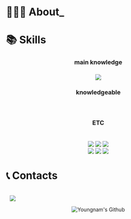 
<!--
**youyoungnam/youyoungnam** is a ✨ _special_ ✨ repository because its `README.md` (this file) appears on your GitHub profile.

Here are some ideas to get you started:

- 🔭 I’m currently working on ...
- 🌱 I’m currently learning ...
- 👯 I’m looking to collaborate on ...
- 🤔 I’m looking for help with ...
- 💬 Ask me about ...
- 📫 How to reach me: ...
- 😄 Pronouns: ...
- ⚡ Fun fact: ...
-->

<!-- <img src="https://capsule-render.vercel.app/api?type=waving&color=auto&height=200&section=header&text=YoungNam Yoo&fontSize=70"/> -->

<div align=left><h1>👨🏻‍💻 About_</h1></div>

<div align=left><h1>📚 Skills</h1></div>
<div align=center> 
<div align=center> <h3>main knowledge <h3> </div> 
 <div align=center> 
  <img src="https://img.shields.io/badge/python-3776AB?style=for-the-badge&logo=python&logoColor=white"> 
 <div>
   <div align=center> <h3> knowledgeable <h3> </div> 
   <div align=center>
<!--   <img src="https://img.shields.io/badge/flask-000000?style=for-the-badge&logo=flask&logoColor=white">  -->
  <br>
     </div>
<div align=center> <h3> ETC <h3> </div> 
   <div align=center>
<br>
  <img src="https://img.shields.io/badge/mysql-4479A1?style=for-the-badge&logo=mysql&logoColor=white">  
  <img src="https://img.shields.io/badge/react-61DAFB?style=for-the-badge&logo=react&logoColor=black">
   <img src="https://img.shields.io/badge/github-181717?style=for-the-badge&logo=github&logoColor=white">
     <br>
    <img src="https://img.shields.io/badge/aws-232F3E?style=for-the-badge&logo=aws&logoColor=white">
  <img src="https://img.shields.io/badge/git-F05032?style=for-the-badge&logo=git&logoColor=white">
  <img src="https://img.shields.io/badge/Docker-2496ED?style=for-the-badge&logo=Docker&logoColor=white">

  </div>
</div>


<div align=left><h1>📞 Contacts</h1></div>
<div align=left> 
  <br>
<a href="https://dbdudska255@gmail.com">
    <img src="http://img.shields.io/badge/Gmail-EA4335?style=flat&logo=Gmail&logoColor=white&link=https://dbdudska255@gmail.com"
        style="height : auto; margin-left : 10px; margin-right : 10px;"/>
</a>
</div>
 
![Youngnam's Github](https://github-readme-stats.vercel.app/api?username=Youngnam&show_icons=true&theme=transparent)


